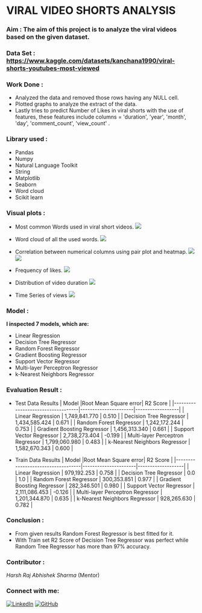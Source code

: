 
# VIRAL VIDEO SHORTS ANALYSIS

### Aim : The aim of this project is to analyze the viral videos based on the given dataset.

### Data Set : https://www.kaggle.com/datasets/kanchana1990/viral-shorts-youtubes-most-viewed


### Work Done : 
- Analyzed the data and removed those rows having any NULL cell.
- Plotted graphs to analyze the extract of the data.
- Lastly tries to predict Number of Likes in viral shorts with the use of features, these features include columns = 'duration', 'year', 'month', 'day', 'comment_count', 'view_count' .

### Library used :
- Pandas
- Numpy
- Natural Language Toolkit
- String
- Matplotlib
- Seaborn
- Word cloud
- Scikit learn

### Visual plots :
- Most common Words used in viral short videos.
![](../images/most_common_words.png)

- Word cloud of all the used words.
![](../images/word_cloud.png)

- Correlation between numerical columns using pair plot and heatmap.
![](../images/pair_plot.png)
![](../images/heat_map.png)

- Frequency of likes.
![](../images/fequency_of_likes.png)

- Distribution of video duration
![](../images/distribution%20of%20video%20duration.png)

- Time Series of views
![](../images/time_series_of_views.png)

### Model :
**I inspected 7 models, which are:**
* Linear Regression
* Decision Tree Regressor
* Random Forest Regressor
* Gradient Boosting Regressor
* Support Vector Regressor
* Multi-layer Perceptron Regressor
* k-Nearest Neighbors Regressor

### Evaluation Result :
- Test Data Results
| Model                             |Root Mean Square error|    R2 Score      |
|-----------------------------------|----------------------|------------------|
| Linear Regression                 | 1,749,841.770        |     0.510        |
| Decision Tree Regressor           | 1,434,585.424        |     0.671        |
| Random Forest Regressor           | 1,242,172.244        |     0.753        |
| Gradient Boosting Regressor       | 1,456,313.340        |     0.661        |
| Support Vector Regressor          | 2,738,273.404        |    -0.199        |
| Multi-layer Perceptron Regressor  | 1,799,060.980        |     0.483        |
| k-Nearest Neighbors Regressor     | 1,582,670.343        |     0.600        |

- Train Data Results
| Model                             |Root Mean Square error|    R2 Score       |
|-----------------------------------|----------------------|-------------------|
| Linear Regression                 |    979,192.253       |      0.758        |
| Decision Tree Regressor           |          0.0         |      1.0          |
| Random Forest Regressor           |    300,353.851       |      0.977        |
| Gradient Boosting Regressor       |    282,346.501       |      0.980        |
| Support Vector Regressor          |  2,111,086.453       |     -0.126        |
| Multi-layer Perceptron Regressor  |  1,201,344.870       |      0.635        |
| k-Nearest Neighbors Regressor     |    928,265.630       |      0.782        |

### Conclusion :
- From given results Random Forest Regressor is best fitted for it.
- With Train set R2 Score of Decision Tree Regressor was perfect while Random Tree Regressor has more than 97% accuracy.

### Contributor : 
 *Harsh Raj* 
 *Abhishek Sharma* (Mentor)

### Connect with me:
[![LinkedIn](https://img.shields.io/badge/linkedin-%230077B5.svg?style=for-the-badge&logo=linkedin&logoColor=white)](https://www.linkedin.com/in/harsh-raj-58921728b/) [![GitHub](https://img.shields.io/badge/github-%23121011.svg?style=for-the-badge&logo=github&logoColor=white)](https://github.com/HarshRaj29004)

